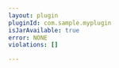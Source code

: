 ```yaml
---
layout: plugin
pluginId: com.sample.myplugin
isJarAvailable: true
error: NONE
violations: []

---
```

